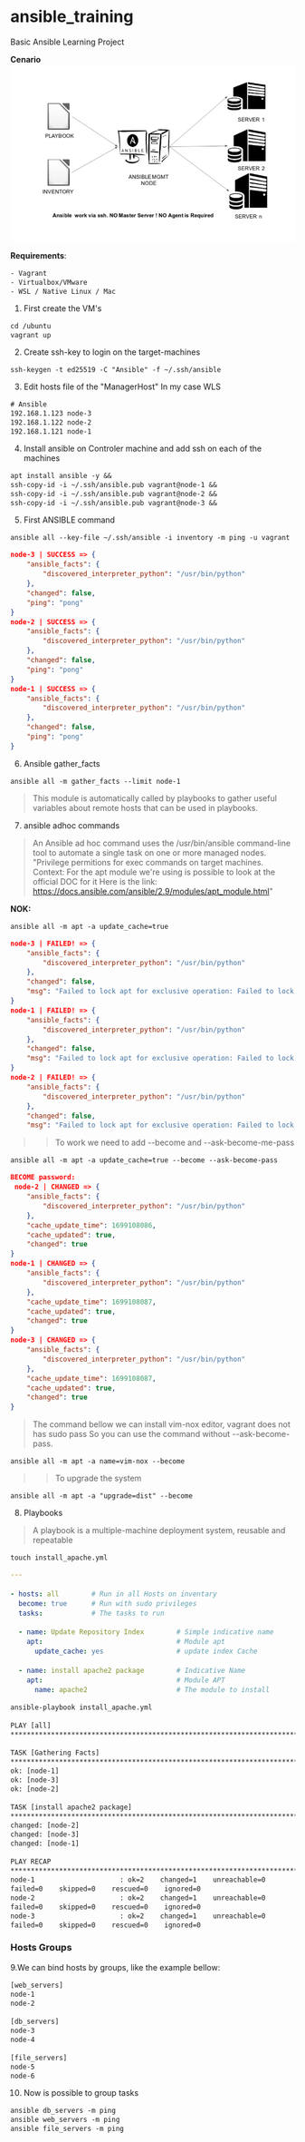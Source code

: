 # ansible_training
Basic Ansible Learning Project

 **Cenario**
     ![The Cenario](/img/cenario.png)

**Requirements**:

    - Vagrant
    - Virtualbox/VMware
    - WSL / Native Linux / Mac

1. First create the VM's
```console
cd /ubuntu
vagrant up
```

2. Create ssh-key to login on the target-machines
```console
ssh-keygen -t ed25519 -C "Ansible" -f ~/.ssh/ansible
```

3. Edit hosts file of the "ManagerHost" In my case WLS
```
# Ansible
192.168.1.123 node-3
192.168.1.122 node-2
192.168.1.121 node-1
```

4. Install ansible on Controler machine and add ssh on each of the machines
```console
apt install ansible -y &&
ssh-copy-id -i ~/.ssh/ansible.pub vagrant@node-1 &&
ssh-copy-id -i ~/.ssh/ansible.pub vagrant@node-2 &&
ssh-copy-id -i ~/.ssh/ansible.pub vagrant@node-3 &&
```

5. First ANSIBLE command
```console
ansible all --key-file ~/.ssh/ansible -i inventory -m ping -u vagrant
```

```json
node-3 | SUCCESS => {
    "ansible_facts": {
        "discovered_interpreter_python": "/usr/bin/python"
    },
    "changed": false,
    "ping": "pong"
}
node-2 | SUCCESS => {
    "ansible_facts": {
        "discovered_interpreter_python": "/usr/bin/python"
    },
    "changed": false,
    "ping": "pong"
}
node-1 | SUCCESS => {
    "ansible_facts": {
        "discovered_interpreter_python": "/usr/bin/python"
    },
    "changed": false,
    "ping": "pong"
}
```
6. Ansible gather_facts
```console
ansible all -m gather_facts --limit node-1
```
> This module is automatically called by playbooks to gather useful variables about remote hosts that can be used in playbooks.

7. ansible adhoc commands
> An Ansible ad hoc command uses the /usr/bin/ansible command-line tool to automate a single task on one or more managed nodes.
"Privilege permitions for exec commands on target machines.
Context: For the apt module we're using is possible to look at the official DOC for it
Here is the link: https://docs.ansible.com/ansible/2.9/modules/apt_module.html"

**NOK:**
```console
ansible all -m apt -a update_cache=true
```
```json
node-3 | FAILED! => {
    "ansible_facts": {
        "discovered_interpreter_python": "/usr/bin/python"
    },
    "changed": false,
    "msg": "Failed to lock apt for exclusive operation: Failed to lock /var/lib/apt/lists/lock"
}
node-1 | FAILED! => {
    "ansible_facts": {
        "discovered_interpreter_python": "/usr/bin/python"
    },
    "changed": false,
    "msg": "Failed to lock apt for exclusive operation: Failed to lock /var/lib/apt/lists/lock"
}
node-2 | FAILED! => {
    "ansible_facts": {
        "discovered_interpreter_python": "/usr/bin/python"
    },
    "changed": false,
    "msg": "Failed to lock apt for exclusive operation: Failed to lock /var/lib/apt/lists/lock"
```
>> To work we need to add --become and --ask-become-me-pass
```console
ansible all -m apt -a update_cache=true --become --ask-become-pass
```
```json
BECOME password:
 node-2 | CHANGED => {
    "ansible_facts": {
        "discovered_interpreter_python": "/usr/bin/python"
    },
    "cache_update_time": 1699108086,
    "cache_updated": true,
    "changed": true
}
node-1 | CHANGED => {
    "ansible_facts": {
        "discovered_interpreter_python": "/usr/bin/python"
    },
    "cache_update_time": 1699108087,
    "cache_updated": true,
    "changed": true
}
node-3 | CHANGED => {
    "ansible_facts": {
        "discovered_interpreter_python": "/usr/bin/python"
    },
    "cache_update_time": 1699108087,
    "cache_updated": true,
    "changed": true
}
```
> The command bellow we can install vim-nox editor, vagrant does not has sudo pass
> So you can use the command without --ask-become-pass.
```console
ansible all -m apt -a name=vim-nox --become
```

>> To upgrade the system 
```console
ansible all -m apt -a "upgrade=dist" --become
```

8. Playbooks
> A playbook is a multiple-machine deployment system, reusable and repeatable
```console
touch install_apache.yml
```
```yaml
---

- hosts: all        # Run in all Hosts on inventary
  become: true      # Run with sudo privileges
  tasks:            # The tasks to run 

  - name: Update Repository Index        # Simple indicative name
    apt:                                 # Module apt
      update_cache: yes                  # update index Cache

  - name: install apache2 package        # Indicative Name
    apt:                                 # Module APT
      name: apache2                      # The module to install
```
```console
ansible-playbook install_apache.yml

PLAY [all] ****************************************************************************************************************

TASK [Gathering Facts] ****************************************************************************************************
ok: [node-1]
ok: [node-3]
ok: [node-2]

TASK [install apache2 package] ********************************************************************************************
changed: [node-2]
changed: [node-3]
changed: [node-1]

PLAY RECAP ****************************************************************************************************************
node-1                     : ok=2    changed=1    unreachable=0    failed=0    skipped=0    rescued=0    ignored=0
node-2                     : ok=2    changed=1    unreachable=0    failed=0    skipped=0    rescued=0    ignored=0
node-3                     : ok=2    changed=1    unreachable=0    failed=0    skipped=0    rescued=0    ignored=0
```

### Hosts Groups
9.We can bind hosts by groups, like the example bellow:

```console
[web_servers]
node-1
node-2

[db_servers]
node-3
node-4

[file_servers]
node-5
node-6
```

10. Now is possible to group tasks 
```console
ansible db_servers -m ping
ansible web_servers -m ping
ansible file_servers -m ping
```